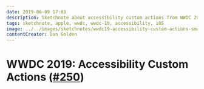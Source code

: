 ```yaml
---
date: 2019-06-09 17:03
description: Sketchnote about accessibility custom actions from WWDC 2019
tags: sketchnote, apple, wwdc, wwdc-19, accessibility, iOS
image: ../../images/sketchnotes/wwdc19-accessibility-custom-actions-small.jpg
contentCreator: Dan Golden
---
```


# WWDC 2019: Accessibility Custom Actions ([#250](https://developer.apple.com/wwdc19/250))
